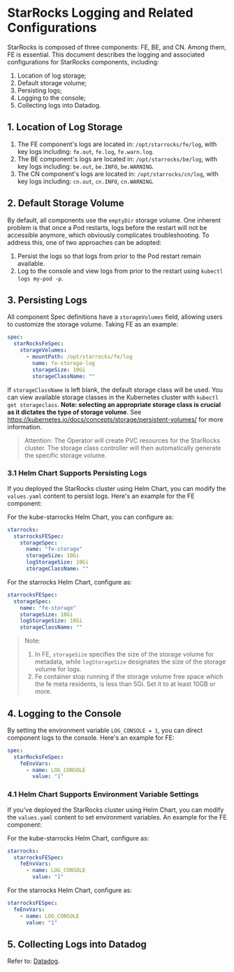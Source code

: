 # StarRocks Logging and Related Configurations

StarRocks is composed of three components: FE, BE, and CN. Among them, FE is essential. This document describes the
logging and associated configurations for StarRocks components, including:

1. Location of log storage;
2. Default storage volume;
3. Persisting logs;
4. Logging to the console;
5. Collecting logs into Datadog.

## 1. Location of Log Storage

1. The FE component's logs are located in: `/opt/starrocks/fe/log`, with key logs
   including: `fe.out`, `fe.log`, `fe.warn.log`.
2. The BE component's logs are located in: `/opt/starrocks/be/log`, with key logs
   including: `be.out`, `be.INFO`, `be.WARNING`.
3. The CN component's logs are located in: `/opt/starrocks/cn/log`, with key logs
   including: `cn.out`, `cn.INFO`, `cn.WARNING`.

## 2. Default Storage Volume

By default, all components use the `emptyDir` storage volume. One inherent problem is that once a Pod restarts, logs
before the restart will not be accessible anymore, which obviously complicates troubleshooting. To address this, one of
two approaches can be adopted:

1. Persist the logs so that logs from prior to the Pod restart remain available.
2. Log to the console and view logs from prior to the restart using `kubectl logs my-pod -p`.

## 3. Persisting Logs

All component Spec definitions have a `storageVolumes` field, allowing users to customize the storage volume. Taking FE
as an example:

```yaml
spec:
  starRocksFeSpec:
    storageVolumes:
      - mountPath: /opt/starrocks/fe/log
        name: fe-storage-log
        storageSize: 10Gi
        storageClassName: ""
```

If `storageClassName` is left blank, the default storage class will be used. You can view available storage classes in
the Kubernetes cluster with `kubectl get storageclass`. **Note: selecting an appropriate storage class is crucial as it
dictates the type of storage volume**. See https://kubernetes.io/docs/concepts/storage/persistent-volumes/ for more
information.

> Attention: The Operator will create PVC resources for the StarRocks cluster. The storage class controller will then
> automatically generate the specific storage volume.

### 3.1 Helm Chart Supports Persisting Logs

If you deployed the StarRocks cluster using Helm Chart, you can modify the `values.yaml` content to persist logs. Here's
an example for the FE component:

For the kube-starrocks Helm Chart, you can configure as:

```yaml
starrocks:
  starrocksFESpec:
    storageSpec:
      name: "fe-storage"
      storageSize: 10Gi
      logStorageSize: 10Gi
      storageClassName: ""
```

For the starrocks Helm Chart, configure as:

```yaml
starrocksFESpec:
  storageSpec:
    name: "fe-storage"
    storageSize: 10Gi
    logStorageSize: 10Gi
    storageClassName: ""
```

> Note:
> 1. In FE, `storageSize` specifies the size of the storage volume for metadata, while `logStorageSize` designates the
     size of the storage volume for logs.
> 2. Fe container stop running if the storage volume free space which the fe meta residents, is less than 5Gi. Set it to
     at least 10GB or more.

## 4. Logging to the Console

By setting the environment variable `LOG_CONSOLE = 1`, you can direct component logs to the console. Here's an example
for FE:

```yaml
spec:
  starRocksFeSpec:
    feEnvVars:
      - name: LOG_CONSOLE
        value: "1"
```

### 4.1 Helm Chart Supports Environment Variable Settings

If you've deployed the StarRocks cluster using Helm Chart, you can modify the `values.yaml` content to set environment
variables. An example for the FE component:

For the kube-starrocks Helm Chart, configure as:

```yaml
starrocks:
  starrocksFESpec:
    feEnvVars:
      - name: LOG_CONSOLE
        value: "1"
```

For the starrocks Helm Chart, configure as:

```yaml
starrocksFESpec:
  feEnvVars:
    - name: LOG_CONSOLE
      value: "1"
```

## 5. Collecting Logs into Datadog

Refer to: [Datadog](../integration/integration-with-datadog.md).
